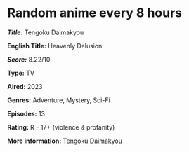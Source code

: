 # Random anime every 8 hours

_**Title:**_ Tengoku Daimakyou

**English Title:** Heavenly Delusion

_**Score:**_ 8.22/10

**Type:** TV

**Aired:** 2023

**Genres:** Adventure, Mystery, Sci-Fi

**Episodes:** 13

**Rating:** R - 17+ (violence & profanity)

**More information:** [Tengoku Daimakyou](https://myanimelist.net/anime/53393/Tengoku_Daimakyou)
